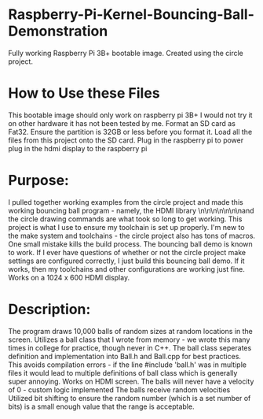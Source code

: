 # Raspberry-Pi-Kernel-Bouncing-Ball-Demonstration
Fully working Raspberry Pi 3B+ bootable image. 
Created using the circle project. 
# How to Use these Files
  This bootable image should only work on raspberry pi 3B+ I would not try it on other hardware it has not been tested by me. 
  Format an SD card as Fat32. 
  Ensure the partition is 32GB or less before you format it. 
  Load all the files from this project onto the SD card. 
  Plug in the raspberry pi to power
  plug in the hdmi display to the raspberry pi 
  
  
# Purpose: 
  I pulled together working examples from the circle project and made this working bouncing ball program - namely, the HDMI library 
  \n\n\n\n\n\n\nand the circle drawing commands are what took so long to get working. 
  This project is what I use to ensure my toolchain is set up properly. I'm new to the make system and toolchains - the circle project       also has tons of macros. One small mistake kills the build process. The bouncing ball demo is known to work. If I ever have questions     of whether or not the circle project make settings are configured correctly, I just build this bouncing ball demo. If it works, then       my toolchains and other configurations are working just fine. Works on a 1024 x 600 HDMI display. 
  
# Description: 
  The program draws 10,000 balls of random sizes at random locations in the screen. 
  Utilizes a ball class that I wrote from memory - we wrote this many times in college for practice, though never in C++. The ball class     seperates definition and implementation into Ball.h and Ball.cpp for best practices.     This avoids compilation errors - if the line     #include 'ball.h' was in multiple files it would lead to multiple definitions of ball 
    class which is generally super annoying. 
  Works on HDMI screen. 
  The balls will never have a velocity of 0 - custom logic implemented
  The balls receive random velocities 
  Utilized bit shifting to ensure the random number (which is a set number of bits) is a small enough value that the range is acceptable. 
  

